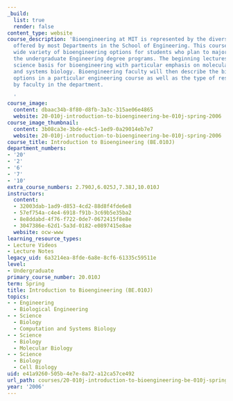 ```yaml
---
_build:
  list: true
  render: false
content_type: website
course_description: 'Bioengineering at MIT is represented by the diverse curricula
  offered by most Departments in the School of Engineering. This course samples the
  wide variety of bioengineering options for students who plan to major in one of
  the undergraduate Engineering degree programs. The beginning lectures describe the
  science basis for bioengineering with particular emphasis on molecular cell biology
  and systems biology. Bioengineering faculty will then describe the bioengineering
  options in a particular engineering course as well as the type of research conducted
  by faculty in the department.

  '
course_image:
  content: dbaac34b-8f80-d8fb-3a3c-315ae06e4865
  website: 20-010j-introduction-to-bioengineering-be-010j-spring-2006
course_image_thumbnail:
  content: 3b08ca3e-3bde-e4c5-1ed9-0a29014eb7e7
  website: 20-010j-introduction-to-bioengineering-be-010j-spring-2006
course_title: Introduction to Bioengineering (BE.010J)
department_numbers:
- '20'
- '2'
- '6'
- '7'
- '10'
extra_course_numbers: 2.790J,6.025J,7.38J,10.010J
instructors:
  content:
  - 32003dab-1ad9-d853-4cd2-88d8f4fde6e8
  - 57ef754a-c4e4-6918-f91b-3c69b5e35ba2
  - 8e8ddabd-4f76-f722-0de7-0672415f8e8e
  - 3047386e-62d1-5a3d-0182-e0897415e8ae
  website: ocw-www
learning_resource_types:
- Lecture Videos
- Lecture Notes
legacy_uid: 6a3214ea-8fde-6a8e-8cf6-61335c59511e
level:
- Undergraduate
primary_course_number: 20.010J
term: Spring
title: Introduction to Bioengineering (BE.010J)
topics:
- - Engineering
  - Biological Engineering
- - Science
  - Biology
  - Computation and Systems Biology
- - Science
  - Biology
  - Molecular Biology
- - Science
  - Biology
  - Cell Biology
uid: e41a9260-505b-4e7e-8a72-a12ca57ce492
url_path: courses/20-010j-introduction-to-bioengineering-be-010j-spring-2006
year: '2006'
---
```

